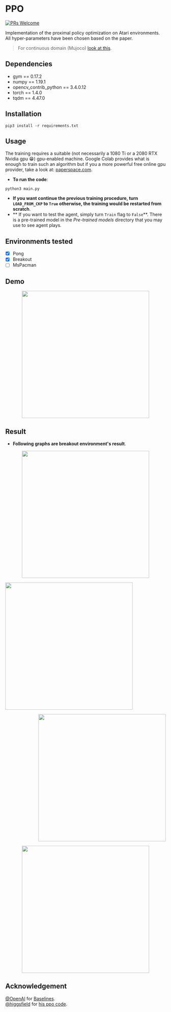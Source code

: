 # PPO

[![PRs Welcome](https://img.shields.io/badge/PRs-welcome-brightgreen.svg?style=flat-square)](http://makeapullrequest.com)  

Implementation of the proximal policy optimization on Atari environments. All hyper-parameters have been chosen based on the paper.
> For continuous domain (Mujoco) [look at this](https://github.com/alirezakazemipour/Mujoco-PPO).

## Dependencies
- gym == 0.17.2  
- numpy == 1.19.1  
- opencv_contrib_python == 3.4.0.12  
- torch == 1.4.0  
- tqdm == 4.47.0  

## Installation
```shell
pip3 install -r requirements.txt
```

## Usage
The training requires a suitable (not necessarily a 1080 Ti or a 2080 RTX Nvidia gpu :grin:) gpu-enabled machine. Google Colab provides what is enough to train such an algorithm but if you a more powerful free online gpu provider, take a look at: [paperspace.com](paperspace.co).  
- **To run the code**:  
```shell
python3 main.py
```
- **If you want continue the previous training procedure, turn `LOAD_FROM_CKP` to `True` otherwise, the training would be restarted from scratch**.  
- ** If you want to test the agent, simply turn `Train` flag to `False`**. There is a pre-trained model in the _Pre-trained models_ directory that you may use to see agent plays.  

## Environments tested
- [x] Pong
- [x] Breakout 
- [ ] MsPacman

## Demo
<p align="center">
  <img src="https://github.com/alirezakazemipour/Proximal-Policy-Optimization/blob/master/demo/Breakout.gif" height=400>
</p> 

## Result
- **Following graphs are breakout environment's result**.
<p align="center">
  <img src="https://github.com/alirezakazemipour/Proximal-Policy-Optimization/blob/master/Results/Clipped_running_reward.png" height=400>
</p> 
<p align="left">
  <img src="https://github.com/alirezakazemipour/Proximal-Policy-Optimization/blob/master/Results/Entropy.png" height=400>
</p> 
<p align="right">
  <img src="https://github.com/alirezakazemipour/Proximal-Policy-Optimization/blob/master/Results/Explained_variance..png" height=400>
</p>  
<p align="center">
  <img src="https://github.com/alirezakazemipour/Proximal-Policy-Optimization/blob/master/Results/Loss.png" height=400>
</p> 

## Acknowledgement
[@OpenAI](https://github.com/openai) for [Baselines](https://github.com/openai/baselines).  
[@higgsfield](https://github.com/higgsfield) for [his ppo code](https://github.com/higgsfield/RL-Adventure-2/blob/master/3.ppo.ipynb).